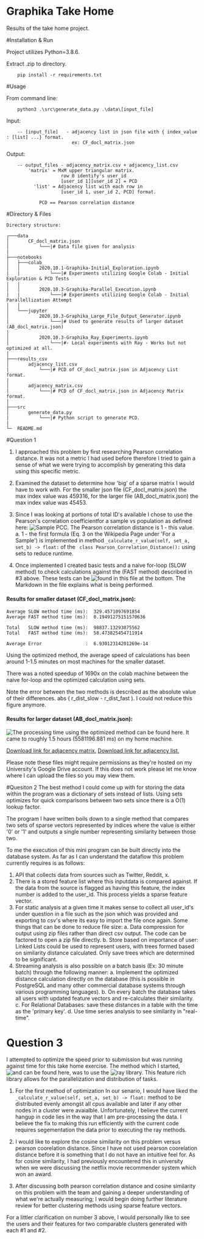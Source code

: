 # Graphika Take Home

Results of the take home project.


#Installation & Run

Project utilizes Python=3.8.6.

Extract .zip to directory.
```
    pip install -r requirements.txt
```

#Usage

From command line:
```
    python3 .\src\generate_data.py .\data\[input_file]
```

Input: 
```
    -- [input_file]   - adjacency list in json file with { index_value : [list] ...} format.
                        ex: CF_docl_matrix.json
```

Output:
```
    -- output_files - adjacency_matrix.csv + adjacency_list.csv
        'matrix' = MxM upper triangular matrix.
                    row 0 identify's user_id
                    [user_id 1][user_id 2] = PCD
          'list' = Adjacency list with each row in 
                    [user_id 1, user_id 2, PCD] format.
                      
            PCD == Pearson correlation distance
```

#Directory & Files

```
Directory structure:

┌───data
│       CF_docl_matrix.json
│           └───|# Data file given for analysis
|
├───notebooks
│   ├───colab_
│   │       2020.10.1-Graphika-Initial_Exploration.ipynb
|   |           └───|# Experiments utilizing Google Colab - Initial Exploration & PCD Tests
|   |
│   │       2020.10.3-Graphika-Parallel_Execution.ipynb
|   |           └───|# Experiments utilizing Google Colab - Initial Parallellization Attempt
│   │
│   └───jupyter
│           2020.10.3-Graphika_Large_File_Output_Generator.ipynb
|               └───|# Used to generate results of larger dataset (AB_docl_matrix.json) 
|
│           2020.10.3-Graphika_Ray_Experiments.ipynb
│               └───|#- Local experiments with Ray - Works but not optimized at all.
|
├───results_csv
│       adjacency_list.csv
|           └───|# PCD of CF_docl_matrix.json in Adjacency List format.
|
│       adjacency_matrix.csv
|           └───|# PCD of CF_docl_matrix.json in Adjacency Matrix format.
│
├───src
│       generate_data.py
|           └───|# Python script to generate PCD.
|
└─  README.md
```

#Question 1

1. I approached this problem by first researching Pearson correlation distance. It was not a metric I had used before therefore I tried to gain a sense of what we were trying to accomplish by generating this data using this specific metric.

2. Examined the dataset to determine how 'big' of a sparse matrix I would have to work with. For the smaller json file (CF_docl_matrix.json) the max index value was 459316, for the larger file (AB_docl_matrix.json) the max index value was 45453.

3. Since I was looking at portions of total ID's available I chose to use the Pearson's correlation coefficientfor a sample vs population as defined here: ![Sample PCC](https://en.wikipedia.org/wiki/Pearson_correlation_coefficient#For_a_sample). The Pearson correlation distance is 1 - this value. 
    a. 1 - the first formula (Eq. 3 on the Wikipedia Page under 'For a Sample') is implemented in method `_calculate_r_value(self, set_a, set_b) -> float:` of the ` class Pearson_Correlation_Distance():` using sets to reduce runtime.

4. Once implemented I created basic tests and a naive for-loop (SLOW method) to check calculations against the (FAST method) described in #3 above. These tests can be ![found in this file](https://github.com/tmatrixhy/gphk-take-home/blob/main/notebooks/colab_/2020.10.1-Graphika-Initial_Exploration.ipynb) at the bottom. The Markdown in the file explains what is being performed.

#### Results for smaller dataset (CF_docl_matrix.json):
```
Average SLOW method time (ms):  329.4571097691854
Average FAST method time (ms):  0.19491275151570636

Total   SLOW method time (ms):  98837.13293075562
Total   FAST method time (ms):  58.473825454711914

Average Error                :  6.93012314201269e-14
```
Using the optimized method, the average speed of calculations has been around 1-1.5 minutes on most machines for the smaller dataset.

There was a noted speedup of 1690x on the colab machine between the naive for-loop and the optimized calculation using sets.

Note the error between the two methods is described as the absolute value of their differences. abs ( r_dist_slow - r_dist_fast ). I could not reduce this figure anymore.

#### Results for larger dataset (AB_docl_matrix.json):
![The processing time using the optimized method can be found here](https://github.com/tmatrixhy/gphk-take-home/blob/main/notebooks/jupyter/2020.10.3-Graphika_Large_File_Output_Generator.ipynb).
It came to roughly 1.5 hours (5581196.881 ms) on my home machine.

[Download link for adjacency matrix.](https://drive.google.com/file/d/1HiTQjGAL-RRLSB7lhu_bzGoMk_kLYk8a/view?usp=sharing)
[Download link for adjacency list.](https://drive.google.com/file/d/1YTaVTKhtSlr8BBdB404_uu-B_5UN9UXn/view?usp=sharing)

Please note these files might require permissions as they're hosted on my University's Google Drive account. If this does not work please let me know where I can upload the files so you may view them.

#Quesiton 2
The best method I could come up with for storing the data within the program was a dictionary of sets instead of lists. Using sets optimizes for quick comparisons between two sets since there is a O(1) lookup factor.

The program I have written boils down to a single method that compares two sets of sparse vectors represented by indices where the value is either '0' or '1' and outputs a single number representing similarity between those two.

To me the execution of this mini program can be built directly into the database system. As far as I can understand the dataflow this problem currently requires is as follows:

1. API that collects data from sources such as Twitter, Reddit, x. 
2. There is a stored feature list where this inputdata is compared against. If the data from the source is flagged as having this feature, the index number is added to the user_id. This process yields a sparse feature vector.
3. For static analysis at a given time it makes sense to collect all user_id's under question in a file such as the json which was provided and exporting to csv's where its easy to import the file once again. Some things that can be done to reduce file size:
    a. Data compression for output using zip files rather than direct csv output. The code can be factored to open a zip file directly.
    b. Store based on importance of user: Linked Lists could be used to represent users, with trees formed based on similarity distance calculated. Only save trees which are determined to be significant. 
4. Streaming analysis is also possible on a batch basis (Ex: 30 minute batch) through the following manner:
    a. Implement the optimized distance calculation directly on the database (this is possible in PostgreSQL and many other commercial database systems through various programming languages).
    b. On every batch the database takes all users with updated feature vectors and re-calculates their similarity.
    c. For Relational Databases: save these distances in a table with the time as the 'primary key'.
    d. Use time series analysis to see similarity in "real-time".

# Question 3

I attempted to optimize the speed prior to submission but was running against time for this take home exercise. The method which I started, ![and can be found here](https://github.com/tmatrixhy/gphk-take-home/blob/main/notebooks/jupyter/2020.10.3-Graphika_Ray_Experiments.ipynb), was to use the ![ray](https://github.com/ray-project/ray) library. This feature rich library allows for the parallelization and distribution of tasks. 

1. For the first method of optimization In our senario, I would have liked the `_calculate_r_value(self, set_a, set_b) -> float:` method to be distributed evenly amongst all cpus available and later if any other nodes in a cluster were avaialble. Unfortunately, I believe the current hangup in code lies in the way that I am pre-processing the data. I believe the fix to making this run efficiently with the current code requires segementation the data prior to executing the ray methods.

2. I would like to explore the cosine similarity on this problem versus pearson coorelation distance. Since I have not used pearson coorelation distance before it is something that I do not have an intuitive feel for. As for cosine similarity, I had previously encountered this in university when we were discussing the netflix movie recommender system which won an award.

3. After discussing both pearson correlation distance and cosine similarity on this problem with the team and gaining a deeper understanding of what we're actually measuring; I would begin doing further literature review for better clustering methods using sparse feature vectors.

For a littler clarification on number 3 above, I would personally like to see the users and their features for two comparable clusters generated with each #1 and #2. 